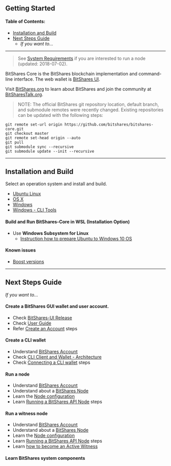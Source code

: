 ## Getting Started

#### Table of Contents:
- [Installation and Build](README.md#installation-and-build)
- [Next Steps Guide](README.md#next-steps-guide)
  - *If you want to...*
  
  
***

> See [System Requirements](../nodes_full_witness/full_nodes.md#system-requirements) if you are interested to run a node (updated: 2018-07-02).

BitShares Core is the BitShares blockchain implementation and command-line interface. The web wallet is [BitShares UI](https://github.com/bitshares/bitshares-ui).

Visit [BitShares.org](https://bitshares.org/) to learn about BitShares and join the community at [BitSharesTalk.org](https://bitsharestalk.org/).


> NOTE: The official BitShares git repository location, default branch, and submodule remotes were recently changed. Existing repositories can be updated with the following steps:

    git remote set-url origin https://github.com/bitshares/bitshares-core.git
    git checkout master
    git remote set-head origin --auto
    git pull
    git submodule sync --recursive
    git submodule update --init --recursive


***

## Installation and Build
Select an operation system and install and build.

- [Ubuntu Linux](../installation/build_ubuntu.md#building-on-ubuntu)
- [OS X](../installation/build_osx.md#building-on-os-x)
- [Windows](../installation/build_windows.md#building-on-windows)
- [Windows - CLI Tools](../installation/windows_cli_tool.md#cli-wallet-on-windows-x64)

#### Build and Run BitShares-Core in WSL (Installation Option)
- Use **Windows Subsystem for Linux**
  - [Instruction how to prepare Ubuntu to Windows 10 OS](../installation/wsl.md#windows-subsystem-for-linux-wsl) 

#### Known issues

- [Boost versions](../installation/boost_versions.md#boost-version)

***

## Next Steps Guide

*If you want to...*

#### Create a BitShares GUI wallet and user account. 
- Check [BitShares-UI Release](https://github.com/bitshares/bitshares-ui/releases)
- Check [User Guide](https://github.com/bitshares/how.bitshares.works/tree/master/bbf/user_guide#user-guide)
- Refer [Create an Account](https://github.com/bitshares/how.bitshares.works/blob/master/bbf/user_guide/create_account.md#create-a-bitshares-wallet) steps

#### Create a CLI wallet
- Understand [BitShares Account](../accounts/README.md#bitshares-accounts)
- Check [CLI Client and Wallet - Architecture](../wallet/README.md#table-of-contents)
- Check [Connecting a CLI wallet](../wallet/cli_wallet.md#connecting-a-cli-wallet) steps

#### Run a node
- Understand [BitShares Account](../accounts/README.md#bitshares-accounts)
- Understand about a [BitShares Node](../nodes_full_witness/README.md#bitshares-nodes-and-p2p-network) 
- Learn the [Node configuration](../nodes_full_witness/full_nodes.md#full-nodes-witness-nodes)
- Learn [Running a BitShares API Node](../nodes_full_witness/running-api-node.md#running-a-bitshares-api-node) steps 

#### Run a witness node
- Understand [BitShares Account](../accounts/README.md#bitshares-accounts)
- Understand about a [BitShares Node](../nodes_full_witness/README.md#bitshares-nodes-and-p2p-network) 
- Learn the [Node configuration](../nodes_full_witness/full_nodes.md#full-nodes-witness-nodes)
- Learn [Running a BitShares API Node](../nodes_full_witness/running-api-node.md#running-a-bitshares-api-node) steps 
- Learn [how to become an Active Witness](../nodes_full_witness/active_witness.md#become-an-active-witness)

#### Learn BitShares system components




#### 



###

